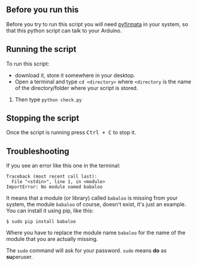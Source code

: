 ## Before you run this
Before you try to run this script you will need [pyfirmata](https://pypi.python.org/pypi/pyFirmata) in your system, so that this python script can talk to your Arduino.

## Running the script
To run this script:
 * download it, store it somewhere in your desktop.
 * Open a terminal and type `cd <directory>` where `<directory` is the name of the directory/folder where your script is stored.
 1. Then type `python check.py`

## Stopping the script
Once the script is running press <kbd>Ctrl + C</kbd> to stop it.


## Troubleshooting

If you see an error like this one in the terminal:

```
Traceback (most recent call last):
  File "<stdin>", line 1, in <module>
ImportError: No module named babaloo
```

It means that a module (or library) called `babaloo` is missing from your system, the module `babaloo` of course, doesn't exist, it's just an example. You can install it using pip, like this:

```
$ sudo pip install babaloo
```

Where you have to replace the module name `babaloo` for the name of the module that you are actually missing.

The `sudo` command will ask for your password. `sudo` means **do** as **su**peruser.
